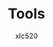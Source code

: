 ---
author: xlc520
title: Tools
description: Tools分类
date: 
category: Tools
tag: Tools
article: true
dateline: true
icon: 
password: 
---